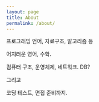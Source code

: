```yaml
---
layout: page
title: About
permalink: /about/
---
```


프로그래밍 언어, 자료구조, 알고리즘 등

어지러운 영어, 수학.

컴퓨터 구조, 운영체제, 네트워크. DB?

그리고

코딩 테스트, 면접 준비까지.